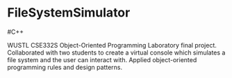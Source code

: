 # FileSystemSimulator

#C++

WUSTL CSE332S Object-Oriented Programming Laboratory final project. Collaborated with two students to create a virtual console which simulates a file system and the user can interact with. Applied object-oriented programming rules and design patterns.
